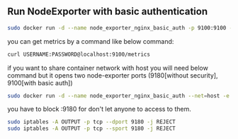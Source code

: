 ## Run NodeExporter with basic authentication


```sh
sudo docker run -d --name node_exporter_nginx_basic_auth -p 9100:9100 -e USERNAME=<YOUR---UserName> -e PASSWD=<YOUR---PassWord> omilun/node-exporter-basic-auth:0.17
```

 you can get metrics by a command like below command:
```sh 
curl USERNAME:PASSWORD@localhost:9100/metrics 
```

if you want to share container network with host you will need below command but it opens two node-exporter ports (9180[without security], 9100[with basic auth])

```sh
sudo docker run -d --name node_exporter_nginx_basic_auth --net=host -e USERNAME=<YOUR---UserName> -e PASSWD=<YOUR---PassWord> omilun/node-exporter-basic-auth:0.17
```
you have to block :9180 for don't let anyone to access to them.

```sh
sudo iptables -A OUTPUT -p tcp --dport 9180 -j REJECT 
sudo iptables -A OUTPUT -p tcp --sport 9180 -j REJECT
```
